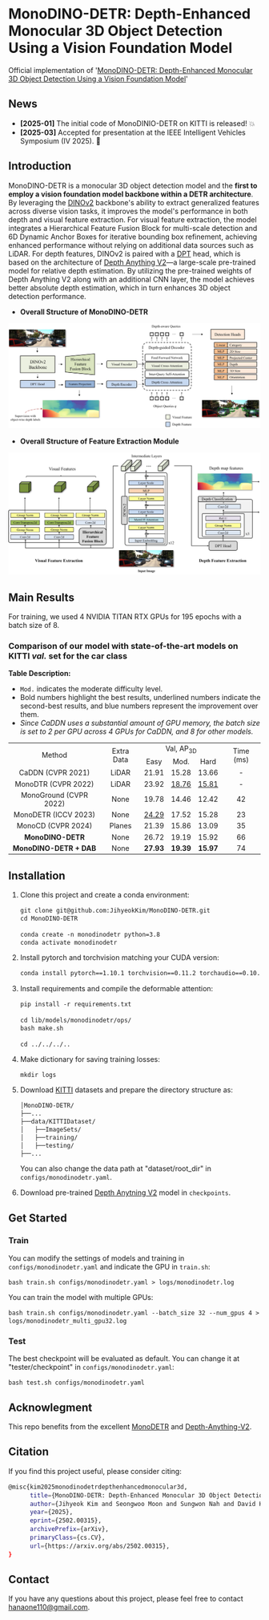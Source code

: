 # MonoDINO-DETR:  Depth-Enhanced Monocular 3D Object Detection Using a Vision Foundation Model

Official implementation of '[MonoDINO-DETR: Depth-Enhanced Monocular 3D Object Detection Using a Vision Foundation Model](https://arxiv.org/abs/2502.00315)'

## News
* **[2025-01]** The initial code of MonoDINIO-DETR on KITTI is released! :boom:
* **[2025-03]** Accepted for presentation at the IEEE Intelligent Vehicles Symposium (IV 2025). 🎉

## Introduction
MonoDINO-DETR is a monocular 3D object detection model and the **first to employ a vision foundation model backbone within a DETR architecture**. By leveraging the [DINOv2](https://github.com/facebookresearch/dinov2) backbone's ability to extract generalized features across diverse vision tasks, it improves the model's performance in both depth and visual feature extraction. For visual feature extraction, the model integrates a Hierarchical Feature Fusion Block for multi-scale detection and 6D Dynamic Anchor Boxes for iterative bounding box refinement, achieving enhanced performance without relying on additional data sources such as LiDAR. For depth features, DINOv2 is paired with a [DPT](https://github.com/isl-org/DPT) head, which is based on the architecture of [Depth Anything V2](https://github.com/DepthAnything/Depth-Anything-V2)—a large-scale pre-trained model for relative depth estimation. By utilizing the pre-trained weights of Depth Anything V2 along with an additional CNN layer, the model achieves better absolute depth estimation, which in turn enhances 3D object detection performance.

* **Overall Structure of MonoDINO-DETR**
<div align="center">
  <img src="MonoDINODETR.jpg"/>
</div>

* **Overall Structure of Feature Extraction Module**
<div align="center">
  <img src="Feature_Extraction_Module.jpg"/>
</div>

## Main Results

For training, we used 4 NVIDIA TITAN RTX GPUs for 195 epochs with a batch size of 8.

### Comparison of our model with state-of-the-art models on KITTI *val.* set for the car class

**Table Description:** 
- `Mod.` indicates the moderate difficulty level.
- Bold numbers highlight the best results, underlined numbers indicate the second-best results, and blue numbers represent the improvement over them.  
- *Since CaDDN uses a substantial amount of GPU memory, the batch size is set to 2 per GPU across 4 GPUs for CaDDN, and 8 for other models.*


<table>
    <tr>
        <td rowspan="2", div align="center">Method</td>
        <td rowspan="2", div align="center">Extra Data</td>
        <td colspan="3", div align="center">Val, AP<sub>3D</sub></td>   
        <td rowspan="2", div align="center">Time (ms)</td>
    </tr>
    <tr>
        <td div align="center">Easy</td> 
        <td div align="center">Mod.</td> 
        <td div align="center">Hard</td> 
    </tr>
    <tr>
        <td div align="center">CaDDN (CVPR 2021)</td>
        <td div align="center">LiDAR</td>
        <td div align="center">21.91</td> 
        <td div align="center">15.28</td> 
        <td div align="center">13.66</td> 
        <td div align="center">-</td>
    </tr>  
    <tr>
        <td div align="center">MonoDTR (CVPR 2022)</td>
        <td div align="center">LiDAR</td>
        <td div align="center">23.92</td> 
        <td div align="center"><u>18.76</u></td> 
        <td div align="center"><u>15.81</u></td> 
        <td div align="center">-</td>
    </tr>  
    <tr>
        <td div align="center">MonoGround (CVPR 2022)</td>
        <td div align="center">None</td>
        <td div align="center">19.78</td> 
        <td div align="center">14.46</td> 
        <td div align="center">12.42</td> 
        <td div align="center">42</td>
    </tr>  
    <tr>
        <td div align="center">MonoDETR (ICCV 2023)</td>
        <td div align="center">None</td>
        <td div align="center"><u>24.29</u></td> 
        <td div align="center">17.52</td> 
        <td div align="center">15.28</td> 
        <td div align="center">23</td>
    </tr>  
    <tr>
        <td div align="center">MonoCD (CVPR 2024)</td>
        <td div align="center">Planes</td>
        <td div align="center">21.39</td> 
        <td div align="center">15.86</td> 
        <td div align="center">13.09</td> 
        <td div align="center">35</td>
    </tr>  
    <tr>
        <td div align="center"><b>MonoDINO-DETR</b></td>
        <td div align="center">None</td>
        <td div align="center">26.72</td> 
        <td div align="center">19.19</td> 
        <td div align="center">15.92</td> 
        <td div align="center">66</td>
    </tr>  
    <tr>
        <td div align="center"><b>MonoDINO-DETR + DAB</b></td>
        <td div align="center">None</td>
        <td div align="center"><b>27.93</b></td> 
        <td div align="center"><b>19.39</b></td> 
        <td div align="center"><b>15.97</b></td> 
        <td div align="center">74</td>
    </tr>
</table>


## Installation
1. Clone this project and create a conda environment:
    ```
    git clone git@github.com:JihyeokKim/MonoDINO-DETR.git
    cd MonoDINO-DETR

    conda create -n monodinodetr python=3.8
    conda activate monodinodetr
    ```
    
2. Install pytorch and torchvision matching your CUDA version:
    ```bash
    conda install pytorch==1.10.1 torchvision==0.11.2 torchaudio==0.10.1 cudatoolkit=11.3 -c pytorch -c conda-forge
    ```
    
3. Install requirements and compile the deformable attention:
    ```
    pip install -r requirements.txt

    cd lib/models/monodinodetr/ops/
    bash make.sh
    
    cd ../../../..
    ```
    
4. Make dictionary for saving training losses:
    ```
    mkdir logs
    ```
 
5. Download [KITTI](http://www.cvlibs.net/datasets/kitti/eval_object.php?obj_benchmark=3d) datasets and prepare the directory structure as:
    ```
    │MonoDINO-DETR/
    ├──...
    ├──data/KITTIDataset/
    │   ├──ImageSets/
    │   ├──training/
    │   ├──testing/
    ├──...
    ```
    You can also change the data path at "dataset/root_dir" in `configs/monodinodetr.yaml`.

6. Download pre-trained [Depth Anytning V2](https://github.com/DepthAnything/Depth-Anything-V2) model in `checkpoints`.

## Get Started

### Train
You can modify the settings of models and training in `configs/monodinodetr.yaml` and indicate the GPU in `train.sh`:

    bash train.sh configs/monodinodetr.yaml > logs/monodinodetr.log

You can train the model with multiple GPUs:

    bash train.sh configs/monodinodetr.yaml --batch_size 32 --num_gpus 4 > logs/monodinodetr_multi_gpu32.log
   
### Test
The best checkpoint will be evaluated as default. You can change it at "tester/checkpoint" in `configs/monodinodetr.yaml`:

    bash test.sh configs/monodinodetr.yaml


## Acknowlegment
This repo benefits from the excellent [MonoDETR](https://github.com/ZrrSkywalker/MonoDETR) and [Depth-Anything-V2](https://github.com/DepthAnything/Depth-Anything-V2).

## Citation
If you find this project useful, please consider citing:
```bash
@misc{kim2025monodinodetrdepthenhancedmonocular3d,
      title={MonoDINO-DETR: Depth-Enhanced Monocular 3D Object Detection Using a Vision Foundation Model}, 
      author={Jihyeok Kim and Seongwoo Moon and Sungwon Nah and David Hyunchul Shim},
      year={2025},
      eprint={2502.00315},
      archivePrefix={arXiv},
      primaryClass={cs.CV},
      url={https://arxiv.org/abs/2502.00315}, 
}
```

## Contact
If you have any questions about this project, please feel free to contact hanaone110@gmail.com.
